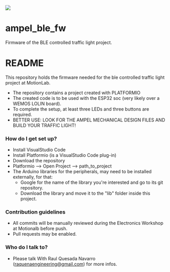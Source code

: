 ![](https://cdn.evbuc.com/eventlogos/162513592/motionlablogoneu.png)

# ampel_ble_fw
Firmware of the BLE controlled traffic light project.

# README #

This repository holds the firmware needed for the ble controlled traffic light project at MotionLab.

* The repository contains a project created with PLATFORMIO
* The created code is to be used with the ESP32 soc (very likely over a WEMOS LOLIN board).
* To complete the setup, at least three LEDs and three buttons are required. 
* BETTER USE: LOOK FOR THE AMPEL MECHANICAL DESIGN FILES AND BUILD YOUR TRAFFIC LIGHT!

### How do I get set up? ###

* Install VisualStudio Code
* Install Platformio (is a VisualStudio Code plug-in)
* Download the repository
* Platformio --> Open Project --> path_to_project
* The Arduino libraries for the peripherals, may need to be installed externally, for that:
  + Google for the name of the library you're interested and go to its git repository.
  + Download the library and move it to the "lib" folder inside this project.
  

### Contribution guidelines ###

* All commits will be manually reviewed during the Electronics Workshop at Motionalb before push.
* Pull requests may be enabled.

### Who do I talk to? ###

* Please talk With Raul Quesada Navarro (raquenaengineering@gmail.com) for more infos.

